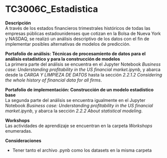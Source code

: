 # TC3006C_Estadistica

**Descripción**  
A través de los estados financieros trimestrales históricos de todas las empresas públicas estadounidenses que cotizan en la Bolsa de Nueva York y NASDAQ, se realizó un análisis descriptivo de los datos con el fin de implementar posibles alternativas de modelos de predicción.

**Portafolio de análisis: Técnicas de procesamiento de datos para el análisis estadístico y para la construcción de modelos**  
La primera parte del análisis se encuentra en el Jupyter Notebook *Business case: Understanding profitability in the US financial market.ipynb*, y abarca desde la *CARGA Y LIMPIEZA DE DATOS* hasta la sección *2.2.1.2 Considering the whole history of financial data for all firms*.

**Portafolio de implementación: Construcción de un modelo estadístico base**  
La segunda parte del análisis se encuentra igualmente en el Jupyter Notebook *Business case: Understanding profitability in the US financial market.ipynb*, y abarca la sección *2.2.2 About statistical modeling*.

**Workshops**  
Las actividades de aprendizaje se encuentran en la carpeta *Workshops* enumeradas.

**Consideraciones**
* Tener tanto el archivo .pynb como los datasets en la misma carpeta
